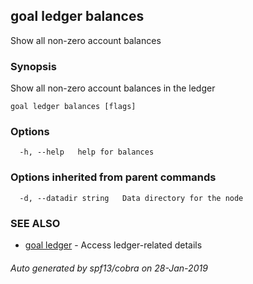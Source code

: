 ## goal ledger balances

Show all non-zero account balances

### Synopsis

Show all non-zero account balances in the ledger

```
goal ledger balances [flags]
```

### Options

```
  -h, --help   help for balances
```

### Options inherited from parent commands

```
  -d, --datadir string   Data directory for the node
```

### SEE ALSO

* [goal ledger](goal_ledger.md)	 - Access ledger-related details

###### Auto generated by spf13/cobra on 28-Jan-2019
